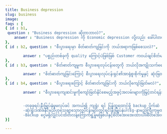 ```yaml
---
title: Business depression
slug: business
image:
faqs : [    
{ id : b1,
 question : "Business depression ဆိုတာဘာလဲ?",
    answer : "Business depression ကို Economic depression လို့လည်း ခေါ်ပါတယ်။ စီးပွားရေးလုပ်ငန်းများတွင် ရေရှည်ကျဆင်းမှုများကြောင့် လူအများစုမှာ စိတ်ဓာတ်ကျရောဂါဖြစ်ရခြင်းဖြစ်ပါသည်။"
},
{ id : b2, question : "စီးပွားရေးမှာ စိတ်ဓာတ်ကျခြင်းကို ဘယ်အရာကဖြစ်စေသလဲ?",

        answer : "ပစ္စည်းတစ်ခုကို quality ကြောင့်ပဲဖြစ်ဖြစ် Customer ကဝယ်ချင်စိတ်မရှိတော့တဲ့အခါ ဝယ်လိုအားကျဆင်းသွားစေသည်။ ထိုအချိန်မှာစားသုံးသူများသည်ကုန်ပစ္စည်းများဝယ်ယူခြင်းနှင့်ဝန်ဆောင်မှုများအတွက်ပိုက်ဆံပေးဆောင်ခြင်းကိုရပ်တန့်သောအခါ၊ကုမ္ပဏီများ၏ ဘတ်ဂျတ်အတွက် အန္တရာယ်ရှိလာနိုင်ပါတယ်။ ထိုအချိန်များတွင် ကုမ္ပဏီပိုင်ရှင်များအနေနဲ့ စိတ်ဓာတ်ကျခြင်းများဖြစ်နိုင်ပါသည်။"
},
{ id : b3, question : "စိတ်ဓာတ်ကျမှုက စီးပွားရေးလုပ်ငန်းတွေကို ဘယ်လိုအကျိုးသက်ရောက်ခဲ့လဲ?",

        answer : "စိတ်ဓာတ်ကျခြင်းကြောင့် စီးပွားရေးလုပ်ငန်းရှင်၏အာရုံစူးစိုက်မှုနှင့် ဆုံးဖြတ်ချက်ချခြင်း၊ အချိန်စီမံခန့်ခွဲခြင်း၊ ကိုယ်လက်လှုပ်ရှားမှု၊ ကျန်းမာရေး၊ လူမှုဆက်ဆံရေးနှင့် ဆက်သွယ်ရေးတို့ အပါအဝင် ဝန်ထမ်းများ၏စွမ်းဆောင်ရည်နယ်ပယ်များစွာကို ဆိုးဆိုးရွားရွားထိခိုက်စေနိုင်သည်။"
},
{ id : b4, question : "စီးပွားရေးကြောင့် စိတ်ဓာတ်ကျခြင်းကို ဘယ်လိုကျော်ဖြတ်မလဲ?",

        answer : "စီးပွားရေးကျဆင်းမှုကိုကျော်ဖြတ်နိုင်စေမည့်အခွင့်အလမ်းများကိုမြှင့်တင်ရန်အတွက်အကောင်းဆုံး နည်းလမ်း 3 ခုရှိသည်။


        -တခုခုရင်းနီးမြုပ်နှံမှုမလုပ်ခင် အကယ်၍ ကျရှုံး ရင် ပြန်ထူထောင်ဖို့ backup ပိုက်ဆံ အဆင်သင့်ရှိလျှင်depressionမရနိုင်တော့ဘဲ အခြေနေပေါ်မူတည်ပြီး ပြန်လည်ထူ ထောင်ဖို့စဉ်းစားမိမှာပါ။
        -ဆုံးရှုံးဒဏ်ခံနိုင်မည်ဟုသေချာသောလုပ်ငန်းများတွင်ရင်းနှီးမြှုပ်နှံပါ(Eg-နာမည်ကြီးကုမ္မဏီများ)ထိုအခါ ဆုံးရှုံးရင်တောင်သိပ်ပြီးdepressionရမှာမဟုတ်ပါ။
        -Backup ငွေမရှိလျှင်ပင်ထိတ်လန့်ကြောက်ရွံ့မှုမဖြစ်ပါနှင့်စိတ်အေးအေးထားပါ။စိတ်အေးတဲ့ အခါ depression မရှိတော့ ပိုပြီး အဖြေရှာနိင်ပါမည်။"
}]

---
```

